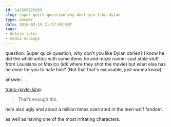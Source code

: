 ```yaml
---
id: 141305625869
slug: super-quick-question-why-dont-you-like-dylan
type: answer
date: 2016-03-19 11:57:00 GMT
tags:
- delete later
- media musings
---
```

question: Super quick question, why don't you like Dylan obrien? I know he did the white antics with some items he and maze runner cast stole stuff from Louisiana or Mexico (idk where they shot the movie) but what else has he done for you to hate him? (Not that that's excusable, just wanna know)

answer: <p><a class="tumblr_blog" href="http://trans-gayle-king.tumblr.com/post/141295646280/super-quick-question-why-dont-you-like-dylan">trans-gayle-king</a>:</p>

<blockquote><p>That’s enough tbh.</p></blockquote><p>
he's also ugly and about a million times overrated in the teen wolf fandom.

as well as having one of the most irritating characters.</p>